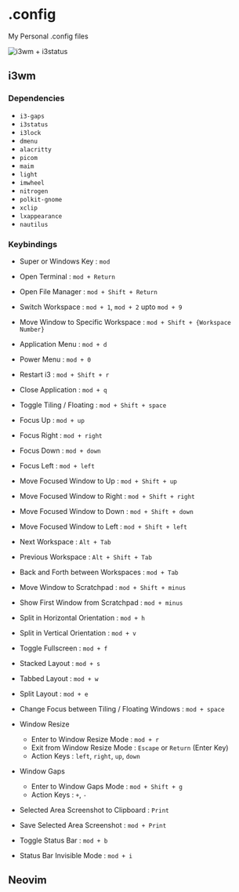 # .config
My Personal .config files

![i3wm + i3status](https://dev-to-uploads.s3.amazonaws.com/uploads/articles/cww1td8c0x56ilx9c7nf.png)

## i3wm

### Dependencies
- `i3-gaps`
- `i3status`
- `i3lock`
- `dmenu`
- `alacritty`
- `picom`
- `maim`
- `light`
- `imwheel`
- `nitrogen`
- `polkit-gnome`
- `xclip`
- `lxappearance`
- `nautilus`

### Keybindings
- Super or Windows Key : `mod`
- Open Terminal : `mod + Return`
- Open File Manager : `mod + Shift + Return`
- Switch Workspace : `mod + 1`, `mod + 2` upto `mod + 9`
- Move Window to Specific Workspace : `mod + Shift + {Workspace Number}`
- Application Menu : `mod + d`
- Power Menu : `mod + 0`
- Restart i3 : `mod + Shift + r`
- Close Application : `mod + q`
- Toggle Tiling / Floating : `mod + Shift + space`
- Focus Up : `mod + up`
- Focus Right : `mod + right`
- Focus Down : `mod + down`
- Focus Left : `mod + left`
- Move Focused Window to Up : `mod + Shift + up`
- Move Focused Window to Right : `mod + Shift + right`
- Move Focused Window to Down : `mod + Shift + down`
- Move Focused Window to Left : `mod + Shift + left`
- Next Workspace : `Alt + Tab`
- Previous Workspace : `Alt + Shift + Tab`
- Back and Forth between Workspaces : `mod + Tab`
- Move Window to Scratchpad : `mod + Shift + minus`
- Show First Window from Scratchpad : `mod + minus`
- Split in Horizontal Orientation : `mod + h`
- Split in Vertical Orientation : `mod + v`
- Toggle Fullscreen : `mod + f`
- Stacked Layout : `mod + s`
- Tabbed Layout : `mod + w`
- Split Layout : `mod + e`
- Change Focus between Tiling / Floating Windows : `mod + space`

- Window Resize
  - Enter to Window Resize Mode : `mod + r`
  - Exit from Window Resize Mode : `Escape` or `Return` (Enter Key)
  - Action Keys : `left`, `right`, `up`, `down`

- Window Gaps
  - Enter to Window Gaps Mode : `mod + Shift + g`
  - Action Keys : `+`, `-`

- Selected Area Screenshot to Clipboard : `Print`
- Save Selected Area Screenshot : `mod + Print`
- Toggle Status Bar : `mod + b`
- Status Bar Invisible Mode : `mod + i`

## Neovim
